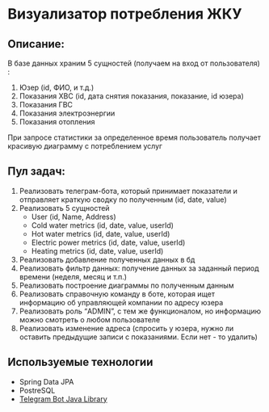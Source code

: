 # Визуализатор потребления ЖКУ
## Описание:
В базе данных храним 5 сущностей (получаем на вход от пользователя) :
1. Юзер (id, ФИО, и т.д.)
2. Показания ХВС (id, дата снятия показания, показание, id юзера)
3. Показания ГВС
4. Показания электроэнергии
5. Показания отопления

При запросе статистики за определенное время пользователь получает красивую диаграмму с потреблением услуг


## Пул задач:

1. Реализовать телеграм-бота, который принимает показатели и отправляет краткую сводку по полученным (id, date, value)
2. Реализовать 5 сущностей
    * User (id, Name, Address)
    * Cold water metrics (id, date, value, userId)
    * Hot water metrics (id, date, value, userId)
    * Electric power metrics (id, date, value, userId)
    * Heating metrics (id, date, value, userId)
3. Реализовать добавление полученных данных в бд
4. Реализовать фильтр данных: получение данных за заданный период времени (неделя, месяц и т.п.)
5. Реализовать построение диаграммы по полученным данным
6. Реализовать справочную команду в боте, которая ищет информацию об управляющей компании по адресу юзера
7. Реализовать роль “ADMIN”, с тем же функционалом, но информацию можно смотреть о любом пользователе
8. Реализовать изменение адреса (спросить у юзера, нужно ли оставить предыдущие записи с показаниями. Если нет - то удалить)

## Используемые технологии
- Spring Data JPA
- PostreSQL
- [Telegram Bot Java Library](https://github.com/rubenlagus/TelegramBots)